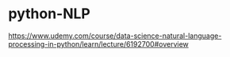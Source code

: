 # python-NLP
https://www.udemy.com/course/data-science-natural-language-processing-in-python/learn/lecture/6192700#overview
